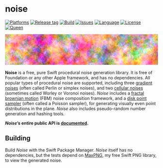 # noise

[![Platforms](https://img.shields.io/badge/platform-any-lightgrey.svg)](https://swift.org/)
[![Release tag](https://img.shields.io/github/release/kelvin13/noise.svg)](https://github.com/kelvin13/noise/releases)
[![Build](https://travis-ci.org/kelvin13/noise.svg?branch=master)](https://travis-ci.org/kelvin13/noise)
[![Issues](https://img.shields.io/github/issues/kelvin13/noise.svg)](https://github.com/kelvin13/noise/issues?state=open)
[![Language](https://img.shields.io/badge/version-swift_4-ffa020.svg)](https://swift.org/)
[![License](https://img.shields.io/badge/license-GPL3-ff3079.svg)](https://github.com/kelvin13/noise/blob/master/COPYING)
[![Queen](https://img.shields.io/badge/taylor-swift-e030ff.svg)](https://www.google.com/search?q=where+is+ts6&oq=where+is+ts6)

![](doc/1.0.0/png/banner_FBM.png)

**Noise** is a free, pure Swift procedural noise generation library. It is free of Foundation or any other Apple framework, and has no dependencies. All popular types of procedural noise are supported, including three [gradient noises](https://en.wikipedia.org/wiki/Perlin_noise) (often called Perlin or simplex noises), and two [cellular noises](https://en.wikipedia.org/wiki/Worley_noise) (sometimes called Worley or Voronoi noises). *Noise* includes a [fractal brownian motion](https://thebookofshaders.com/13/) (FBM) noise composition framework, and a [disk point sampler](https://en.wikipedia.org/wiki/Supersampling#Poisson_disc) (often called a Poisson sampler), for generating visually even point distributions in the plane. *Noise* also includes pseudo-random number generation and hashing tools.

***Noise*’s entire public API is [documented](doc/1.0.0).**

## Building

Build *Noise* with the Swift Package Manager. *Noise* itself has no dependencies, but the tests depend on [MaxPNG](https://github.com/kelvin13/maxpng), my free Swift PNG library, to view the generated noise.
